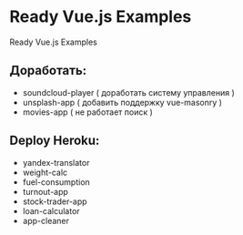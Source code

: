 # Ready Vue.js Examples
Ready Vue.js Examples

## Доработать:

  * soundcloud-player ( доработать систему управления )
  * unsplash-app ( добавить поддержку vue-masonry )
  * movies-app ( не работает поиск )

## Deploy Heroku:

  * yandex-translator
  * weight-calc
  * fuel-consumption
  * turnout-app
  * stock-trader-app
  * loan-calculator
  * app-cleaner
